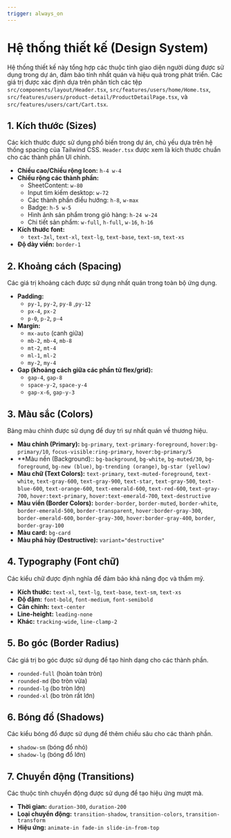 ```yaml
---
trigger: always_on
---
```


# Hệ thống thiết kế (Design System)

Hệ thống thiết kế này tổng hợp các thuộc tính giao diện người dùng được sử dụng trong dự án, đảm bảo tính nhất quán và hiệu quả trong phát triển. Các giá trị được xác định dựa trên phân tích các tệp `src/components/layout/Header.tsx`, `src/features/users/home/Home.tsx`, `src/features/users/product-detail/ProductDetailPage.tsx`, và `src/features/users/cart/Cart.tsx`.

## 1. Kích thước (Sizes)

Các kích thước được sử dụng phổ biến trong dự án, chủ yếu dựa trên hệ thống spacing của Tailwind CSS. `Header.tsx` được xem là kích thước chuẩn cho các thành phần UI chính.

- **Chiều cao/Chiều rộng Icon:** `h-4 w-4`
- **Chiều rộng các thành phần:**
  - SheetContent: `w-80`
  - Input tìm kiếm desktop: `w-72`
  - Các thành phần điều hướng: `h-8`, `w-max`
  - Badge: `h-5 w-5`
  - Hình ảnh sản phẩm trong giỏ hàng: `h-24 w-24`
  - Chi tiết sản phẩm: `w-full`, `h-full`, `w-16`, `h-16`
- **Kích thước font:**
  - `text-3xl`, `text-xl`, `text-lg`, `text-base`, `text-sm`, `text-xs`
- **Độ dày viền:** `border-1`

## 2. Khoảng cách (Spacing)

Các giá trị khoảng cách được sử dụng nhất quán trong toàn bộ ứng dụng.

- **Padding:**
  - `py-1`, `py-2`, `py-8` ,`py-12`
  - `px-4`, `px-2`
  - `p-0`, `p-2`, `p-4`
- **Margin:**
  - `mx-auto` (canh giữa)
  - `mb-2`, `mb-4`, `mb-8`
  - `mt-2`, `mt-4`
  - `ml-1`, `ml-2`
  - `my-2`, `my-4`
- **Gap (khoảng cách giữa các phần tử flex/grid):**
  - `gap-4`, `gap-8`
  - `space-y-2`, `space-y-4`
  - `gap-x-6`, `gap-y-3`

## 3. Màu sắc (Colors)

Bảng màu chính được sử dụng để duy trì sự nhất quán về thương hiệu.

- **Màu chính (Primary):** `bg-primary`, `text-primary-foreground`, `hover:bg-primary/10`, `focus-visible:ring-primary`, `hover:bg-primary/5`
- \*\*Màu nền (Background):: `bg-background`, `bg-white`, `bg-muted/30`, `bg-foreground`, `bg-new (blue)`, `bg-trending (orange)`, `bg-star (yellow)`
- **Màu chữ (Text Colors):** `text-primary`, `text-muted-foreground`, `text-white`, `text-gray-600`, `text-gray-900`, `text-star`, `text-gray-500`, `text-blue-600`, `text-orange-600`, `text-emerald-600`, `text-red-600`, `text-gray-700`, `hover:text-primary`, `hover:text-emerald-700`, `text-destructive`
- **Màu viền (Border Colors):** `border-border`, `border-muted`, `border-white`, `border-emerald-500`, `border-transparent`, `hover:border-gray-300`, `border-emerald-600`, `border-gray-300`, `hover:border-gray-400`, `border`, `border-gray-100`
- **Màu card:** `bg-card`
- **Màu phá hủy (Destructive):** `variant="destructive"`

## 4. Typography (Font chữ)

Các kiểu chữ được định nghĩa để đảm bảo khả năng đọc và thẩm mỹ.

- **Kích thước:** `text-xl`, `text-lg`, `text-base`, `text-sm`, `text-xs`
- **Độ đậm:** `font-bold`, `font-medium`, `font-semibold`
- **Căn chỉnh:** `text-center`
- **Line-height:** `leading-none`
- **Khác:** `tracking-wide`, `line-clamp-2`

## 5. Bo góc (Border Radius)

Các giá trị bo góc được sử dụng để tạo hình dạng cho các thành phần.

- `rounded-full` (hoàn toàn tròn)
- `rounded-md` (bo tròn vừa)
- `rounded-lg` (bo tròn lớn)
- `rounded-xl` (bo tròn rất lớn)

## 6. Bóng đổ (Shadows)

Các kiểu bóng đổ được sử dụng để thêm chiều sâu cho các thành phần.

- `shadow-sm` (bóng đổ nhỏ)
- `shadow-lg` (bóng đổ lớn)

## 7. Chuyển động (Transitions)

Các thuộc tính chuyển động được sử dụng để tạo hiệu ứng mượt mà.

- **Thời gian:** `duration-300`, `duration-200`
- **Loại chuyển động:** `transition-shadow`, `transition-colors`, `transition-transform`
- **Hiệu ứng:** `animate-in fade-in slide-in-from-top`
